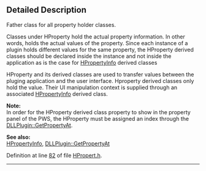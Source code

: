 ## Detailed Description

Father class for all property holder classes.

Classes under HProperty hold the actual property information. In other words, holds the actual values of the property. Since each instance of a plugin holds different values for the same property, the HProperty derived classes should be declared inside the instance and not inside the application as is the case for <a href="classHPropertyInfo.md" class="el">HPropertyInfo</a> derived classes

HProperty and its derived classes are used to transfer values between the pluging application and the user interface. Hproperty derived classes only hold the value. Their UI manipulation context is supplied through an associated <a href="classHPropertyInfo.md" class="el">HPropertyInfo</a> derived class.

**Note:**  
In order for the HProperty derived class property to show in the property panel of the PWS, the HProperty must be assigned an index through the <a href="classDLLPlugin.md#bb221cb3dea0d7da15bab04f12e0af7a" class="el">DLLPlugin::GetPropertyAt</a>.

<!-- -->

**See also:**  
<a href="classHPropertyInfo.md" class="el">HPropertyInfo</a>, <a href="classDLLPlugin.md#bb221cb3dea0d7da15bab04f12e0af7a" class="el">DLLPlugin::GetPropertyAt</a>

Definition at line <a href="HPropert_8h-source.md#l00082" class="el">82</a> of file <a href="HPropert_8h-source.md" class="el">HPropert.h</a>.

------------------------------------------------------------------------

